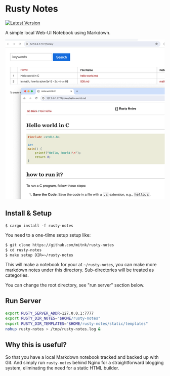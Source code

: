 # Rusty Notes

[![Latest Version](https://img.shields.io/crates/v/rusty-notes.svg)](https://crates.io/crates/rusty-notes)

A simple local Web-UI Notebook using Markdown.

![rusty-notes](assets/img/rusty-notes-ss.png)

## Install & Setup

```
$ cargo install -f rusty-notes
```

You need to a one-tiime setup setup like:
```
$ git clone https://github.com/mitnk/rusty-notes
$ cd rusty-notes
$ make setup DIR=~/rusty-notes
```

This will make a notebook for your at `~/rusty-notes`, you can make more
markdown notes under this directory. Sub-directories will be treated as
categories.

You can change the root directory, see "run server" section below.

## Run Server

```bash
export RUSTY_SERVER_ADDR=127.0.0.1:7777
export RUSTY_DIR_NOTES="$HOME/rusty-notes"
export RUSTY_DIR_TEMPLATES="$HOME/rusty-notes/static/templates"
nohup rusty-notes > /tmp/rusty-notes.log &
```

## Why this is useful?

So that you have a local Markdown notebook tracked and backed up with Git. And
simply run `rusty-notes` behind Nginx for a straightforward blogging system,
eliminating the need for a static HTML builder.
